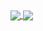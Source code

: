 <a href="">
  <img align="center" src="https://streak-stats.demolab.com/?user=Erwann-Dev&theme=dark" />
</a>
<a href="">
  <img align="center" src="https://github-readme-stats.vercel.app/api/top-langs/?username=Erwann-Dev&layout=compact&theme=dark" />
</a>
